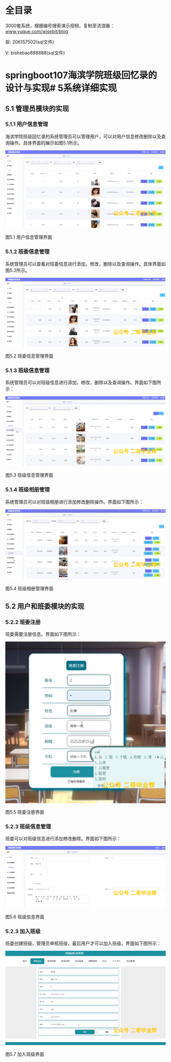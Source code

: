 # 全目录

3000套系统，根据编号搜索演示视频，复制至流浪器：www.yuque.com/wisebit/blog


<p>抠: 206157502(sql文件)</p>
<p>V: bishebao888888(sql文件)</p>


# springboot107海滨学院班级回忆录的设计与实现# 5系统详细实现
## 5.1 管理员模块的实现
### 5.1.1 用户信息管理
海滨学院班级回忆录的系统管理员可以管理用户，可以对用户信息修改删除以及查询操作。具体界面的展示如图5.1所示。

![](/md/blog.010.png)

图5.1 用户信息管理界面
### 5.1.2 班委信息管理
系统管理员可以查看对班委信息进行添加，修改，删除以及查询操作。具体界面如图5.2所示。

![](/md/blog.011.png)

图5.2 班委信息管理界面
### 5.1.3 班级信息管理
系统管理员可以对班级信息进行添加，修改，删除以及查询操作。界面如下图所示：

![](/md/blog.012.png)

图5.3 班级信息管理界面
### 5.1.4 班级相册管理
系统管理员可以对班级相册进行添加修改删除操作。界面如下图所示：

![](/md/blog.013.png)

图5.4 班级相册管理界面

## 5.2 用户和班委模块的实现
### 5.2.2 班委注册
班委需要注册信息。界面如下图所示：

![](/md/blog.014.png)

图5.5 班委注册界面
### 5.2.3 班级信息管理
班委可以对班级信息进行添加修改删除。界面如下图所示：

![](/md/blog.015.png)

图5.6 班级信息界面
### 5.2.3 加入班级
班委创建班级，管理员审核班级，最后用户才可以加入班级。界面如下图所示：


![](/md/blog.016.png)

图5.7 加入班级界面













